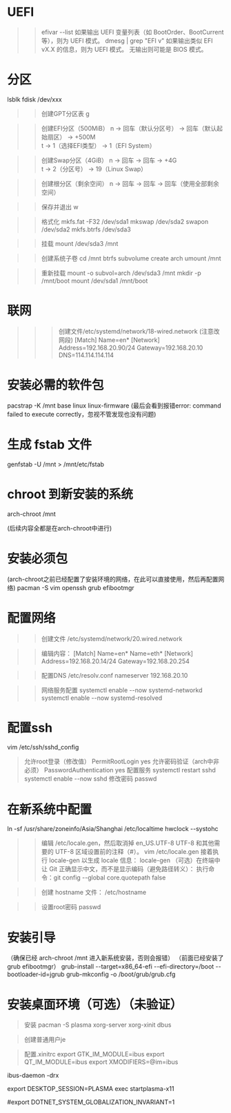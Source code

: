 # UEFI
>> efivar --list
​​如果输出 UEFI 变量列表​​（如 BootOrder、BootCurrent 等），则为 UEFI 模式。
>> dmesg | grep "EFI v"
如果输出类似 EFI vX.X 的信息，则为 UEFI 模式。
无输出则可能是 BIOS 模式。
# 分区
lsblk
fdisk /dev/xxx

>> ​​创建GPT分区表​​
g

>> 创建EFI分区（500MiB）​​
n → 回车（默认分区号） → 回车（默认起始扇区） → +500M  
t → 1（选择EFI类型） → 1（EFI System）

>> 创建Swap分区（4GiB）
n → 回车 → 回车 → +4G  
t → 2（分区号） → 19（Linux Swap）

>> 创建根分区（剩余空间）
n → 回车 → 回车 → 回车（使用全部剩余空间）

>> 保存并退出
w

>> 格式化
mkfs.fat -F32 /dev/sda1
mkswap /dev/sda2
swapon /dev/sda2
mkfs.btrfs /dev/sda3

>> 挂载
mount /dev/sda3 /mnt

>> 创建系统子卷
cd /mnt
btrfs subvolume create arch
umount /mnt

>> 重新挂载
mount -o subvol=arch /dev/sda3 /mnt
mkdir -p /mnt/boot
mount /dev/sda1 /mnt/boot

# 联网
>>> 创建文件/etc/systemd/network/18-wired.network (注意改网段)
[Match]
Name=en*
[Network]
Address=192.168.20.90/24
Gateway=192.168.20.10
DNS=114.114.114.114

# 安装必需的软件包
pacstrap -K /mnt base linux linux-firmware
(最后会看到报错error: command failed to execute correctly，忽视不管发现也没有问题)

# 生成 fstab 文件
genfstab -U /mnt > /mnt/etc/fstab

# chroot 到新安装的系统
arch-chroot /mnt

(后续内容全都是在arch-chroot中进行)

# 安装必须包
(arch-chroot之前已经配置了安装环境的网络，在此可以直接使用，然后再配置网络)
pacman -S vim openssh grub efibootmgr

# 配置网络
>> 创建文件
/etc/systemd/network/20.wired.network

>> 编辑内容：
[Match]
Name=en*
Name=eth*
[Network]
Address=192.168.20.14/24
Gateway=192.168.20.254

>> 配置DNS /etc/resolv.conf
nameserver 192.168.20.10

>> 网络服务配置
systemctl enable --now systemd-networkd
systemctl enable --now systemd-resolved

# 配置ssh
vim /etc/ssh/sshd_config
> 允许root登录（修改值）
PermitRootLogin yes
> 允许密码验证（arch中非必须）
PasswordAuthentication yes
> 配置服务
systemctl restart sshd
systemctl enable --now sshd
> 修改密码
passwd

# 在新系统中配置
ln -sf /usr/share/zoneinfo/Asia/Shanghai /etc/localtime
hwclock --systohc

>> 编辑 /etc/locale.gen，然后取消掉 en_US.UTF-8 UTF-8 和其他需要的 UTF-8 区域设置前的注释（#）。
vim /etc/locale.gen
>> 接着执行 locale-gen 以生成 locale 信息：
locale-gen
> （可选）在终端中让 Git 正确显示中文，而不是显示编码（避免路径转义）：
执行命令：git config --global core.quotepath false


>> 创建 hostname 文件：
/etc/hostname

>> 设置root密码
passwd

# 安装引导
（确保已经 arch-chroot /mnt 进入新系统安装，否则会报错）
（前面已经安装了grub efibootmgr）
grub-install --target=x86_64-efi --efi-directory=/boot --bootloader-id=jgrub
grub-mkconfig -o /boot/grub/grub.cfg



# 安装桌面环境（可选）（未验证）
> 安装
pacman -S plasma xorg-server xorg-xinit dbus

> 创建普通用户je

> 配置.xinitrc
export GTK_IM_MODULE=ibus
export QT_IM_MODULE=ibus
export XMODIFIERS=@im=ibus

ibus-daemon -drx

export DESKTOP_SESSION=PLASMA
exec startplasma-x11

#export DOTNET_SYSTEM_GLOBALIZATION_INVARIANT=1

